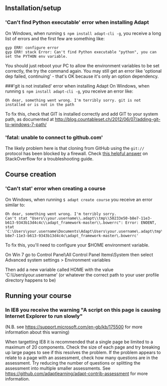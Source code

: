 ## Installation/setup
### 'Can't find Python executable' error when installing Adapt
On Windows, when running ```$ npm install adapt-cli -g```, you receive a long list of errors and the first few are something like:
```
gyp ERR! configure error
gyp ERR! stack Error: Can't find Python executable "python", you can set the PYTHON env variable.
```
You should just reboot your PC to allow the environment variables to be set correctly, the try the command again. You may still get an error like 'optional dep failed, continuing' - that's OK because it's only an option dependency.

###'git is not installed' error when installing Adapt
On Windows, when running ```$ npm install adapt-cli -g```, you receive an error like:
```
Oh dear, something went wrong. I'm terribly sorry. git is not installed or is not in the path
```
To fix this, check that GIT is installed correctly and add GIT to your system path, as documented at http://blog.countableset.ch/2012/06/07/adding-git-to-windows-7-path/
### 'fatal: unable to connect to github.com'
The likely problem here is that cloning from GitHub using the `git://` protocol has been blocked by a firewall. Check [this helpful answer](http://stackoverflow.com/questions/4891527/git-protocol-blocked-by-company-how-can-i-get-around-that) on StackOverflow for a troubleshooting guide.

## Course creation
### 'Can't stat' error when creating a course
On Windows, when running ```$ adapt create course``` you receive an error similar to:
```
Oh dear, something went wrong. I'm terribly sorry.
Can't stat "Users\\your.username\\.adapt\\tmp\\50233e50-b8e7-11e3-b613-9343b13d4c4c\\adapt_framework-master\\.bowerrc": Error: ENOENT, stat 'C:\Users\your.username\Documents\Adapt\Users\your.username\.adapt\tmp\50233e50-b8e7-11e3-b613-9343b13d4c4c\adapt_framework-master\.bowerrc'
```
To fix this, you'll need to configure your $HOME environment variable.

On Win 7 go to Control Panel\All Control Panel Items\System then select Advanced system settings > Environment variables 

Then add a new variable called HOME with the value 'C:\Users\your.username\' (or whatever the correct path to your user profile directory happens to be)

## Running your course
### In IE8 you receive the warning "A script on this page is causing Internet Explorer to run slowly"

(N.B. see https://support.microsoft.com/en-gb/kb/175500 for more information about this warning)

When targetting IE8 it is recommended that a single page be limited to a maximum of 20 components. Check the size of each page and try breaking up large pages to see if this resolves the problem. If the problem appears to relate to a page with an assessment, check how many questions are in the assessment. Try reducing the number of questions or splitting the assessment into multiple smaller assessments. See https://github.com/adaptlearning/adapt-contrib-assessment for more information.

